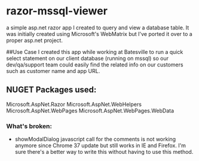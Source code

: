 # razor-mssql-viewer
a simple asp.net razor app I created to query and view a database table. It was initially created using Microsoft's WebMatrix but I've ported it over to a proper asp.net project.

##Use Case
I created this app while working at Batesville to run a quick select statement on our client database (running on mssql) so our dev/qa/support team could easily find the related info on our customers such as customer name and app URL.

## NUGET Packages used:
Microsoft.AspNet.Razor
Microsoft.AspNet.WebHelpers
Microsoft.AspNet.WebPages
Microsoft.AspNet.WebPages.WebData

### What's broken:
* showModalDialog javascript call for the comments is not working anymore since Chrome 37 update but still works in IE and Firefox. I'm sure there's a better way to write this without having to use this method.
